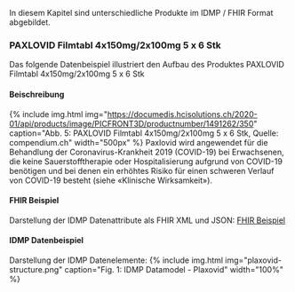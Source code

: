 In diesem Kapitel sind unterschiedliche Produkte im IDMP / FHIR Format abgebildet.

### PAXLOVID Filmtabl 4x150mg/2x100mg 5 x 6 Stk
Das folgende Datenbeispiel illustriert den Aufbau des Produktes PAXLOVID Filmtabl 4x150mg/2x100mg 5 x 6 Stk

#### Beischreibung
{% include img.html img="https://documedis.hcisolutions.ch/2020-01/api/products/image/PICFRONT3D/productnumber/1491262/350" caption="Abb. 5: PAXLOVID Filmtabl 4x150mg/2x100mg 5 x 6 Stk, Quelle: compendium.ch" width="500px" %}
Paxlovid wird angewendet für die Behandlung der Coronavirus-Krankheit 2019 (COVID-19) bei Erwachsenen, die keine Sauerstofftherapie oder Hospitalisierung aufgrund von COVID-19 benötigen und bei denen ein erhöhtes Risiko für einen schweren Verlauf von COVID-19 besteht (siehe «Klinische Wirksamkeit»).

#### FHIR Beispiel
Darstellung der IDMP Datenattribute als FHIR XML und JSON: 
[FHIR Beispiel](Bundle-a69ea53d-79d4-46f4-bd2e-7a71439f148f.html)

#### IDMP Datenbeispiel
Darstellung der IDMP Datenelemente:
{% include img.html img="plaxovid-structure.png" caption="Fig. 1: IDMP Datamodel - Plaxovid" width="100%" %}